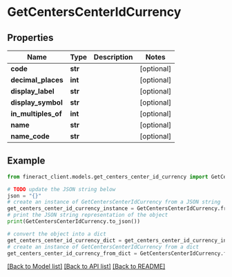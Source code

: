 # GetCentersCenterIdCurrency


## Properties

Name | Type | Description | Notes
------------ | ------------- | ------------- | -------------
**code** | **str** |  | [optional] 
**decimal_places** | **int** |  | [optional] 
**display_label** | **str** |  | [optional] 
**display_symbol** | **str** |  | [optional] 
**in_multiples_of** | **int** |  | [optional] 
**name** | **str** |  | [optional] 
**name_code** | **str** |  | [optional] 

## Example

```python
from fineract_client.models.get_centers_center_id_currency import GetCentersCenterIdCurrency

# TODO update the JSON string below
json = "{}"
# create an instance of GetCentersCenterIdCurrency from a JSON string
get_centers_center_id_currency_instance = GetCentersCenterIdCurrency.from_json(json)
# print the JSON string representation of the object
print(GetCentersCenterIdCurrency.to_json())

# convert the object into a dict
get_centers_center_id_currency_dict = get_centers_center_id_currency_instance.to_dict()
# create an instance of GetCentersCenterIdCurrency from a dict
get_centers_center_id_currency_from_dict = GetCentersCenterIdCurrency.from_dict(get_centers_center_id_currency_dict)
```
[[Back to Model list]](../README.md#documentation-for-models) [[Back to API list]](../README.md#documentation-for-api-endpoints) [[Back to README]](../README.md)


